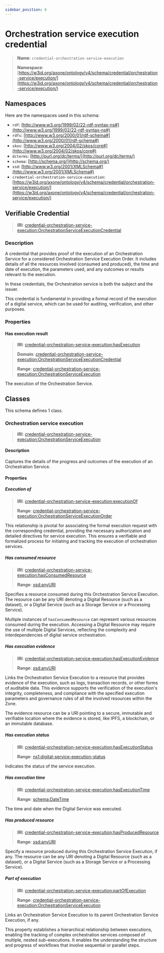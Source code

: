 ```yaml
---
sidebar_position: 6
---
```

[//]: # (This file is auto-generated. Please do not modify it yourself.)

# Orchestration service execution credential

> **Name**: `credential-orchestration-service-execution`
>
> **Namespace**: [https://w3id.org/axone/ontology/v4/schema/credential/orchestration-service/execution/](https://w3id.org/axone/ontology/v4/schema/credential/orchestration-service/execution/)

## Namespaces

Here are the namespaces used in this schema:

- `rdf`: [http://www.w3.org/1999/02/22-rdf-syntax-ns#](http://www.w3.org/1999/02/22-rdf-syntax-ns#)
- `rdfs`: [http://www.w3.org/2000/01/rdf-schema#](http://www.w3.org/2000/01/rdf-schema#)
- `skos`: [http://www.w3.org/2004/02/skos/core#](http://www.w3.org/2004/02/skos/core#)
- `dcterms`: [http://purl.org/dc/terms/](http://purl.org/dc/terms/)
- `schema`: [http://schema.org/](http://schema.org/)
- `xsd`: [http://www.w3.org/2001/XMLSchema#](http://www.w3.org/2001/XMLSchema#)
- `credential-orchestration-service-execution`: [https://w3id.org/axone/ontology/v4/schema/credential/orchestration-service/execution/](https://w3id.org/axone/ontology/v4/schema/credential/orchestration-service/execution/)

## Verifiable Credential

> **IRI**: [credential-orchestration-service-execution:OrchestrationServiceExecutionCredential](https://w3id.org/axone/ontology/v4/schema/credential/orchestration-service/execution/OrchestrationServiceExecutionCredential)

### Description

A credential that provides proof of the execution of an Orchestration Service for a considered Orchestration Service Execution Order. It includes details of all the resources involved (consumed and produced), the time and date of execution, the parameters used, and any outcomes or results relevant to the execution.

In these credentials, the Orchestration service is both the subject and the issuer.

This credential is fundamental in providing a formal record of the execution of a digital service, which can be used for auditing, verification, and other purposes.

### Properties

#### Has execution result
>
> **IRI**: [credential-orchestration-service-execution:hasExecution](https://w3id.org/axone/ontology/v4/schema/credential/orchestration-service/execution/hasExecution)
>
> **Domain**:&nbsp;[credential-orchestration-service-execution:OrchestrationServiceExecutionCredential](https://w3id.org/axone/ontology/v4/schema/credential/orchestration-service/execution/OrchestrationServiceExecutionCredential)
>
> **Range**:&nbsp;[credential-orchestration-service-execution:OrchestrationServiceExecution](https://w3id.org/axone/ontology/v4/schema/credential/orchestration-service/execution/OrchestrationServiceExecution)

The execution of the Orchestration Service.

## Classes

This schema defines 1 class.

### Orchestration service execution
>
> **IRI**: [credential-orchestration-service-execution:OrchestrationServiceExecution](https://w3id.org/axone/ontology/v4/schema/credential/orchestration-service/execution/OrchestrationServiceExecution)

#### Description

Captures the details of the progress and outcomes of the execution of an Orchestration Service.

#### Properties

##### Execution of
>
> **IRI**: [credential-orchestration-service-execution:executionOf](https://w3id.org/axone/ontology/v4/schema/credential/orchestration-service/execution/executionOf)
>
> **Range**:&nbsp;[credential-orchestration-service-execution:OrchestrationServiceExecutionOrder](https://w3id.org/axone/ontology/v4/schema/credential/orchestration-service/execution/OrchestrationServiceExecutionOrder)

This relationship is pivotal for associating the formal execution request with the corresponding credential, providing the necessary authorization and detailed directives for service execution. This ensures a verifiable and formalized process for initiating and tracking the execution of orchestration services.

##### Has consumed resource
>
> **IRI**: [credential-orchestration-service-execution:hasConsumedResource](https://w3id.org/axone/ontology/v4/schema/credential/orchestration-service/execution/hasConsumedResource)
>
> **Range**:&nbsp;[xsd:anyURI](http://www.w3.org/2001/XMLSchema#anyURI)

Specifies a resource consumed during this Orchestration Service Execution. The resource can be any URI denoting a Digital Resource (such as a dataset), or a Digital Service (such as a Storage Service or a Processing Service).

Multiple instances of `hasConsumedResource` can represent various resources consumed during the execution. Accessing a Digital Resource may require the use of multiple Digital Services, reflecting the complexity and interdependencies of digital service orchestration.

##### Has execution evidence
>
> **IRI**: [credential-orchestration-service-execution:hasExecutionEvidence](https://w3id.org/axone/ontology/v4/schema/credential/orchestration-service/execution/hasExecutionEvidence)
>
> **Range**:&nbsp;[xsd:anyURI](http://www.w3.org/2001/XMLSchema#anyURI)

Links the Orchestration Service Execution to a resource that provides evidence of the execution, such as logs, transaction records, or other forms of auditable data. This evidence supports the verification of the execution's integrity, completeness, and compliance with the specified execution parameters and governance rules of all the involved resources within the Zone.

The evidence resource can be a URI pointing to a secure, immutable and verifiable location where the evidence is stored, like IPFS, a blockchain, or an immutable database.

##### Has execution status
>
> **IRI**: [credential-orchestration-service-execution:hasExecutionStatus](https://w3id.org/axone/ontology/v4/schema/credential/orchestration-service/execution/hasExecutionStatus)
>
> **Range**:&nbsp;[ns1:digital-service-execution-status](https://w3id.org/axone/ontology/v4/thesaurus/digital-service-execution-status)

Indicates the status of the service execution.

##### Has execution time
>
> **IRI**: [credential-orchestration-service-execution:hasExecutionTime](https://w3id.org/axone/ontology/v4/schema/credential/orchestration-service/execution/hasExecutionTime)
>
> **Range**:&nbsp;[schema:DateTime](http://schema.org/DateTime)

The time and date when the Digital Service was executed.

##### Has produced resource
>
> **IRI**: [credential-orchestration-service-execution:hasProducedResource](https://w3id.org/axone/ontology/v4/schema/credential/orchestration-service/execution/hasProducedResource)
>
> **Range**:&nbsp;[xsd:anyURI](http://www.w3.org/2001/XMLSchema#anyURI)

Specify a resource produced during this Orchestration Service Execution, if any. The resource can be any URI denoting a Digital Resource (such as a dataset), or a Digital Service (such as a Storage Service or a Processing Service).

##### Part of execution
>
> **IRI**: [credential-orchestration-service-execution:partOfExecution](https://w3id.org/axone/ontology/v4/schema/credential/orchestration-service/execution/partOfExecution)
>
> **Range**:&nbsp;[credential-orchestration-service-execution:OrchestrationServiceExecution](https://w3id.org/axone/ontology/v4/schema/credential/orchestration-service/execution/OrchestrationServiceExecution)

Links an Orchestration Service Execution to its parent Orchestration Service Execution, if any.

This property establishes a hierarchical relationship between executions, enabling the tracking of complex orchestration services composed of multiple, nested sub-executions. It enables the understanding the structure and progress of workflows that involve sequential or parallel steps.

